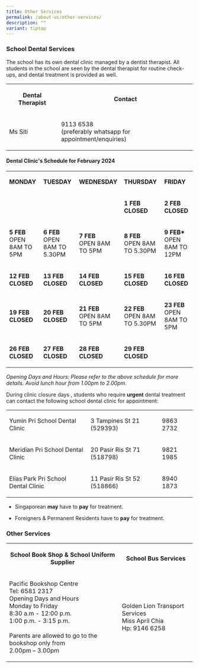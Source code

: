 ```yaml
---
title: Other Services
permalink: /about-us/other-services/
description: ""
variant: tiptap
---
```

<h3>School Dental Services</h3>
<p>The school has its own dental clinic managed by a dentist therapist. All
students in the school are seen by the dental therapist for routine check-ups,
and dental treatment is provided as well.</p>
<table>
<tbody>
<tr>
<th rowspan="1" colspan="1">
<p>Dental Therapist</p>
</th>
<th rowspan="1" colspan="1">
<p>Contact</p>
</th>
</tr>
<tr>
<td rowspan="1" colspan="1">
<p>Ms Siti</p>
</td>
<td rowspan="1" colspan="1">
<p>9113 6538
<br>(preferably whatsapp for appointment/enquiries)</p>
</td>
</tr>
</tbody>
</table>
<h4>Dental Clinic's Schedule for February 2024</h4>
<table>
<tbody>
<tr>
<td rowspan="1" colspan="1">
<p><strong>MONDAY</strong>
</p>
</td>
<td rowspan="1" colspan="1">
<p><strong>TUESDAY</strong>
</p>
</td>
<td rowspan="1" colspan="1">
<p><strong>WEDNESDAY</strong>
</p>
</td>
<td rowspan="1" colspan="1">
<p><strong>THURSDAY</strong>
</p>
</td>
<td rowspan="1" colspan="1">
<p><strong>FRIDAY</strong>
</p>
</td>
</tr>
<tr>
<td rowspan="1" colspan="1">
<p><strong>&nbsp;</strong>
</p>
</td>
<td rowspan="1" colspan="1">
<p></p>
</td>
<td rowspan="1" colspan="1">
<p><strong>&nbsp;</strong>
</p>
</td>
<td rowspan="1" colspan="1">
<p><strong>1 FEB</strong>
<br><strong>CLOSED</strong>
</p>
</td>
<td rowspan="1" colspan="1">
<p><strong>2 FEB </strong>
<br><strong>CLOSED</strong>
</p>
</td>
</tr>
<tr>
<td rowspan="1" colspan="1">
<p><strong>5 FEB</strong>
<br>OPEN 8AM TO 5PM</p>
</td>
<td rowspan="1" colspan="1">
<p><strong>6 FEB</strong>
<br>OPEN 8AM TO 5.30PM</p>
</td>
<td rowspan="1" colspan="1">
<p><strong>7 FEB</strong>
<br>OPEN 8AM TO 5PM</p>
</td>
<td rowspan="1" colspan="1">
<p><strong>8 FEB<br></strong>OPEN 8AM TO 5.30PM</p>
</td>
<td rowspan="1" colspan="1">
<p><strong>9 FEB*<br></strong>OPEN 8AM TO 12PM</p>
</td>
</tr>
<tr>
<td rowspan="1" colspan="1">
<p><strong>12 FEB</strong>
<br><strong>CLOSED</strong>
</p>
</td>
<td rowspan="1" colspan="1">
<p><strong>13 FEB</strong>
<br><strong>CLOSED</strong>
</p>
</td>
<td rowspan="1" colspan="1">
<p><strong>14 FEB</strong>
<br><strong>CLOSED</strong>
</p>
</td>
<td rowspan="1" colspan="1">
<p><strong>15 FEB</strong>
<br><strong>CLOSED</strong>
</p>
</td>
<td rowspan="1" colspan="1">
<p><strong>16 FEB</strong>
<br><strong>CLOSED</strong>
</p>
</td>
</tr>
<tr>
<td rowspan="1" colspan="1">
<p><strong>19 FEB</strong>
<br><strong>CLOSED</strong>
</p>
</td>
<td rowspan="1" colspan="1">
<p><strong>20 FEB</strong>
<br><strong>CLOSED</strong>
</p>
</td>
<td rowspan="1" colspan="1">
<p><strong>21 FEB</strong>
<br>OPEN 8AM TO 5PM</p>
</td>
<td rowspan="1" colspan="1">
<p><strong>22 FEB</strong>
<br>OPEN 8AM&nbsp; TO 5.30PM</p>
</td>
<td rowspan="1" colspan="1">
<p><strong>23 FEB</strong>
<br>OPEN 8AM TO 5PM</p>
</td>
</tr>
<tr>
<td rowspan="1" colspan="1">
<p><strong>26 FEB</strong>
<br><strong>CLOSED</strong>
</p>
</td>
<td rowspan="1" colspan="1">
<p><strong>27 FEB</strong>
<br><strong>CLOSED</strong>
</p>
</td>
<td rowspan="1" colspan="1">
<p><strong>28 FEB</strong>
<br><strong>CLOSED</strong>
</p>
</td>
<td rowspan="1" colspan="1">
<p><strong>29 FEB</strong>
<br><strong>CLOSED</strong>
</p>
</td>
<td rowspan="1" colspan="1">
<p><strong>&nbsp;</strong>
</p>
</td>
</tr>
</tbody>
</table>
<p><em>Opening Days and Hours: Please refer to the above schedule for more details. Avoid lunch hour from 1.00pm to 2.00pm.</em>
</p>
<p>During clinic closure days , students who require&nbsp;<strong>urgent</strong>&nbsp;dental
treatment can contact the following school dental clinic for appointment:</p>
<table>
<tbody>
<tr>
<td rowspan="1" colspan="1">
<p>Yumin Pri School Dental Clinic</p>
</td>
<td rowspan="1" colspan="1">
<p>3 Tampines St 21 (529393)</p>
</td>
<td rowspan="1" colspan="1">
<p>9863 2732</p>
</td>
</tr>
<tr>
<td rowspan="1" colspan="1">
<p>Meridian Pri School Dental Clinic</p>
</td>
<td rowspan="1" colspan="1">
<p>20 Pasir Ris St 71 (518798)</p>
</td>
<td rowspan="1" colspan="1">
<p>9821 1985</p>
</td>
</tr>
<tr>
<td rowspan="1" colspan="1">
<p>Elias Park Pri School Dental Clinic</p>
</td>
<td rowspan="1" colspan="1">
<p>11 Pasir Ris St 52 (518866)</p>
</td>
<td rowspan="1" colspan="1">
<p>8940 1873</p>
</td>
</tr>
</tbody>
</table>
<ul data-tight="true" class="tight">
<li>
<p>Singaporean <strong>may</strong> have to <strong>pay</strong> for treatment.</p>
</li>
<li>
<p>Foreigners &amp; Permanent Residents have to <strong>pay</strong> for treatment.</p>
</li>
</ul>
<h3>Other Services</h3>
<table>
<tbody>
<tr>
<th rowspan="1" colspan="1">
<p>School Book Shop &amp; School Uniform Supplier</p>
</th>
<th rowspan="1" colspan="1">
<p>School Bus Services</p>
</th>
</tr>
<tr>
<td rowspan="1" colspan="1">
<p>Pacific Bookshop Centre
<br>Tel: 6581 2317
<br>Opening Days and Hours
<br>Monday to Friday
<br>8:30 a.m - 12:00 p.m.
<br>1:00 p.m. - 3:15 p.m.
<br>
<br>Parents are allowed to go to the bookshop only from
<br>2.00pm – 3.00pm</p>
</td>
<td rowspan="1" colspan="1">
<p>Golden Lion Transport Services
<br>Miss April Chia
<br>Hp: 9146 6258</p>
</td>
</tr>
</tbody>
</table>
<p></p>